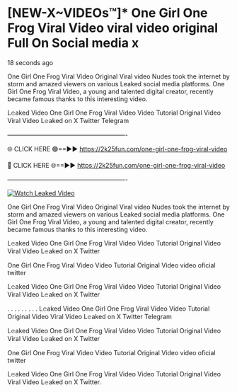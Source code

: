 # [NEW-X~VIDEOs™]* One Girl One Frog Viral Video viral video original Full On Social media x

18 seconds ago

One Girl One Frog Viral Video Original Viral video Nudes took the internet by storm and amazed viewers on various Leaked social media platforms. One Girl One Frog Viral Video, a young and talented digital creator, recently became famous thanks to this interesting video.

L𝚎aked Video One Girl One Frog Viral Video Video Tutorial Original Video Viral Video L𝚎aked on X Twitter Telegram

———————————————————-

🌐 CLICK HERE 🟢==►► https://2k25fun.com/one-girl-one-frog-viral-video

🔴 CLICK HERE 🌐==►► https://2k25fun.com/one-girl-one-frog-viral-video

———————————————————-

[![Watch Leaked Video](https://miro.medium.com/v2/resize:fit:828/format:webp/1*cilzJN44JGOrTw9NJCrNHA.gif "Watch Leaked Video")](https://2k25fun.com/one-girl-one-frog-viral-video)

One Girl One Frog Viral Video Original Viral video Nudes took the internet by storm and amazed viewers on various Leaked social media platforms. One Girl One Frog Viral Video, a young and talented digital creator, recently became famous thanks to this interesting video.

L𝚎aked Video One Girl One Frog Viral Video Video Tutorial Original Video Viral Video L𝚎aked on X Twitter

One Girl One Frog Viral Video Video Tutorial Original Video video oficial twitter

L𝚎aked Video One Girl One Frog Viral Video Video Tutorial Original Video Viral Video L𝚎aked on X Twitter

. . . . . . . . . L𝚎aked Video One Girl One Frog Viral Video Video Tutorial Original Video Viral Video L𝚎aked on X Twitter Telegram

L𝚎aked Video One Girl One Frog Viral Video Video Tutorial Original Video Viral Video L𝚎aked on X Twitter

One Girl One Frog Viral Video Video Tutorial Original Video video oficial twitter

L𝚎aked Video One Girl One Frog Viral Video Video Tutorial Original Video Viral Video L𝚎aked on X Twitter.
